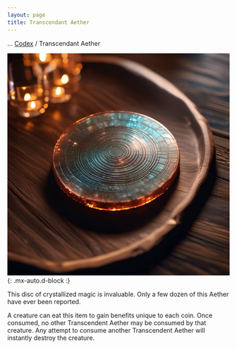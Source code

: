 ```yaml
---
layout: page
title: Transcendant Aether
---
```

<span class="breadcrumbs" markdown="1">... [Codex](/codex) / Transcendant Aether</span>

![Transcendant Aether](/assets/img/items/aether-transcendant.jpeg){: .mx-auto.d-block :}

This disc of crystallized magic is invaluable. Only a few dozen of this Aether have ever been reported.

A creature can eat this item to gain benefits unique to each coin. Once consumed, no other Transcendent Aether may be consumed by that creature. Any attempt to consume another Transcendent Aether will instantly destroy the creature.